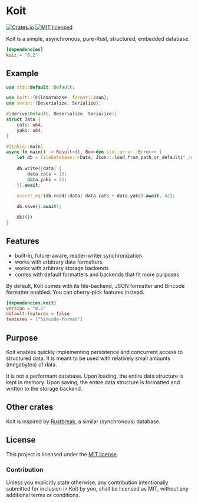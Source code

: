 # Koit
[![Crates.io][crates-badge]][crates-url]
[![MIT licensed][mit-badge]][mit-url]

[crates-badge]: https://img.shields.io/crates/v/koit.svg
[crates-url]: https://crates.io/crates/koit
[mit-badge]: https://img.shields.io/badge/license-MIT-blue.svg
[mit-url]: https://github.com/tomcur/koit/blob/master/LICENSE

Koit is a simple, asynchronous, pure-Rust, structured, embedded database.

```toml
[dependencies]
koit = "0.2"
```

## Example

```rust
use std::default::Default;

use koit::{FileDatabase, format::Json};
use serde::{Deserialize, Serialize};

#[derive(Default, Deserialize, Serialize)]
struct Data {
    cats: u64,
    yaks: u64,
}

#[tokio::main]
async fn main() -> Result<(), Box<dyn std::error::Error>> {
    let db = FileDatabase::<Data, Json>::load_from_path_or_default("./db.json").await?;
  
    db.write(|data| {
        data.cats = 10;
        data.yaks = 32;
    }).await;
    
    assert_eq!(db.read(|data| data.cats + data.yaks).await, 42);

    db.save().await?;

    Ok(())
}
```

## Features
- built-in, future-aware, reader-writer synchronization
- works with arbitrary data formatters
- works with arbitrary storage backends
- comes with default formatters and backends that fit more purposes

By default, Koit comes with its file-backend, JSON formatter and Bincode
formatter enabled. You can cherry-pick features instead.

```toml
[dependencies.koit]
version = "0.2"
default-features = false
features = ["bincode-format"]
```

## Purpose

Koit enables quickly implementing persistence and concurrent access to
structured data. It is meant to be used with relatively small amounts
(megabytes) of data.

It is not a performant database. Upon loading, the entire data structure is
kept in memory. Upon saving, the entire data structure is formatted and written
to the storage backend.

## Other crates

Koit is inspired by [Rustbreak](https://github.com/TheNeikos/rustbreak), a
similar (synchronous) database.

## License

This project is licensed under the [MIT license].

[MIT license]: https://github.com/tomcur/koit/blob/master/LICENSE

### Contribution

Unless you explicitly state otherwise, any contribution intentionally submitted
for inclusion in Koit by you, shall be licensed as MIT, without any additional
terms or conditions.
